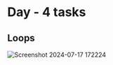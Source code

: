 # Day - 4 tasks

## Loops

![Screenshot 2024-07-17 172224](https://github.com/user-attachments/assets/c266303c-6f95-402c-bc35-1dcdc43c5a5f)
